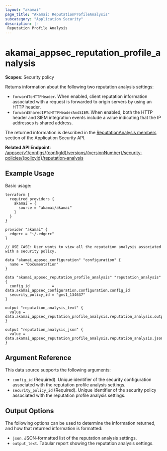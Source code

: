 ```yaml
---
layout: "akamai"
page_title: "Akamai: ReputationProfileAnalysis"
subcategory: "Application Security"
description: |-
 Reputation Profile Analysis
---
```


# akamai_appsec_reputation_profile_analysis

**Scopes**: Security policy

Returns information about the following two reputation analysis settings:

- `forwardToHTTPHeader`. When enabled, client reputation information associated with a request is forwarded to origin servers by using an HTTP header.
- `forwardSharedIPToHTTPHeaderAndSIEM`. When enabled, both the HTTP header and SIEM integration events include a value indicating that the IP addresses is shared address.

The returned information is described in the [ReputationAnalysis members](https://developer.akamai.com/api/cloud_security/application_security/v1.html#f06bb20c) section of the Application Security API.

**Related API Endpoint**: [/appsec/v1/configs/{configId}/versions/{versionNumber}/security-policies/{policyId}/reputation-analysis](https://developer.akamai.com/api/cloud_security/application_security/v1.html#getreputationanalysis)

## Example Usage

Basic usage:

```
terraform {
  required_providers {
    akamai = {
      source = "akamai/akamai"
    }
  }
}

provider "akamai" {
  edgerc = "~/.edgerc"
}

// USE CASE: User wants to view all the reputation analysis associated with a security policy.

data "akamai_appsec_configuration" "configuration" {
  name = "Documentation"
}

data "akamai_appsec_reputation_profile_analysis" "reputation_analysis" {
  config_id          = data.akamai_appsec_configuration.configuration.config_id
  security_policy_id = "gms1_134637"
}

output "reputation_analysis_text" {
  value = data.akamai_appsec_reputation_profile_analysis.reputation_analysis.output_text
}

output "reputation_analysis_json" {
  value = data.akamai_appsec_reputation_profile_analysis.reputation_analysis.json
}
```

## Argument Reference

This data source supports the following arguments:

- `config_id` (Required). Unique identifier of the security configuration associated with the reputation profile analysis settings.
- `security_policy_id` (Required). Unique identifier of the security policy associated with the reputation profile analysis settings.

## Output Options

The following options can be used to determine the information returned, and how that returned information is formatted:

- `json`. JSON-formatted list of the reputation analysis settings.
- `output_text`. Tabular report showing the reputation analysis settings.

